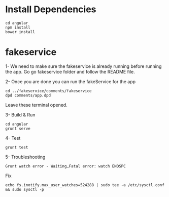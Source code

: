 # Install Dependencies

    cd angular  
    npm install
    bower install

# fakeservice

1- We need to make sure the fakeservice is already running before running the app.
Go go fakeservice folder and follow the README file.

2- Once you are done you can run the fakeService for the app

    cd ../fakeservice/comments/fakeservice
    dpd comments/app.dpd   

Leave these terminal opened.    

3- Build & Run

    cd angular
    grunt serve

4- Test

    grunt test

5- Troubleshooting

    Grunt watch error - Waiting…Fatal error: watch ENOSPC

Fix

    echo fs.inotify.max_user_watches=524288 | sudo tee -a /etc/sysctl.conf && sudo sysctl -p
